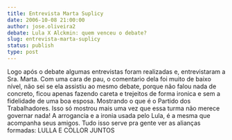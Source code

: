 ```yaml
---
title: Entrevista Marta Suplicy
date: 2006-10-08 21:00:00
author: jose.oliveira2
debate: Lula X Alckmin: quem venceu o debate?
slug: entrevista-marta-suplicy
status: publish 
type: post
---
```


Logo após o debate algumas entrevistas foram realizadas e, entrevistaram a Sra. Marta. Com uma cara de pau, o comentario dela foi muito de baixo nível, não sei se ela assistiu ao mesmo debate, porque não falou nada de concreto, ficou apenas fazendo careta e trejeitos de forma ironica e sem a fidelidade de uma boa esposa. Mostrando o que é o Partido dos Trabalhadores. Isso só mostrou mais uma vez que essa turma não merece governar nada! A arrogancia e a ironia usada pelo Lula, é a mesma que acompanha seus amigos. Tudo isso serve pra gente ver as alianças formadas: LULLA E COLLOR JUNTOS


